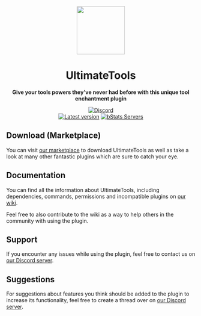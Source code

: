 <!--suppress HtmlDeprecatedAttribute -->
<div align="center">
<img src="docs/Logo.png" width="128px">

# UltimateTools
**Give your tools powers they&#39;ve never had before with this unique tool enchantment plugin**


[![Discord][Discord shield]][Discord invite]
<br>
[![Latest version][Latest version shield]][Plugin page]
[![bStats Servers][bStats shield]][bStats page]
</div>


## Download (Marketplace)
You can visit [our marketplace][Plugin page] to download UltimateTools as well as take a
look at many other fantastic plugins which are sure to catch your eye.

## Documentation
You can find all the information about UltimateTools, including dependencies, commands, permissions and incompatible
plugins on [our wiki][Plugin wiki].

Feel free to also contribute to the wiki as a way to help others in the community with using the plugin.

## Support
If you encounter any issues while using the plugin, feel free to contact us on
[our Discord server][Discord invite].

## Suggestions
For suggestions about features you think should be added to the plugin to increase its functionality, feel free to
create a thread over on [our Discord server][Discord invite].


[Plugin page]: https://songoda.com/product/19
[Plugin wiki]: https://wiki.songoda.com/UltimateTools-1130f1089702811da479de3b8602b79e
[Discord invite]: https://discord.gg/7TXM8xr2Ng

[Discord shield]: https://img.shields.io/discord/1214289374506917889?color=5865F2&label=Discord&logo=discord&logoColor=5865F2
[Latest version shield]: https://img.shields.io/badge/dynamic/xml?style=flat&color=blue&logo=github&logoColor=white&label=Latest&url=https%3A%2F%2Fraw.githubusercontent.com%2FSongoda-Plugins%2FUltimateTools%2Fmaster%2Fpom.xml&query=%2F*%5Blocal-name()%3D'project'%5D%2F*%5Blocal-name()%3D'version'%5D

[bStats page]: https://bstats.org/plugin/bukkit/UltimateTools/10445
[bStats shield]: https://img.shields.io/bstats/servers/10445?label=Servers
